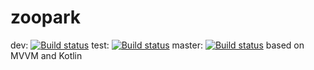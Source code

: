 # zoopark
dev: [![Build status](https://build.appcenter.ms/v0.1/apps/91f1d712-60a5-439e-861d-96f47f94099b/branches/dev/badge)](https://appcenter.ms)
test: [![Build status](https://build.appcenter.ms/v0.1/apps/91f1d712-60a5-439e-861d-96f47f94099b/branches/test/badge)](https://appcenter.ms)
master: [![Build status](https://build.appcenter.ms/v0.1/apps/91f1d712-60a5-439e-861d-96f47f94099b/branches/master/badge)](https://appcenter.ms)
based on MVVM and Kotlin
